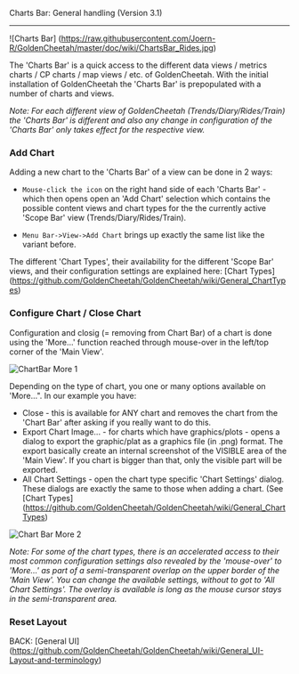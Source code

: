 Charts Bar: General handling (Version 3.1)
***

![Charts Bar] (https://raw.githubusercontent.com/Joern-R/GoldenCheetah/master/doc/wiki/ChartsBar_Rides.jpg)

The 'Charts Bar' is a quick access to the different data views / metrics charts / CP charts / map views / etc. of GoldenCheetah. With the initial installation of GoldenCheetah the 'Charts Bar' is prepopulated with a number of charts and views.

_Note: For each different view of GoldenCheetah (Trends/Diary/Rides/Train) the 'Charts Bar' is different and also any change in configuration of the 'Charts Bar' only takes effect for the respective view._

### Add Chart

Adding a new chart to the 'Charts Bar' of a view can be done in 2 ways:

* `Mouse-click the icon` on the right hand side of each 'Charts Bar' - which then opens open an 'Add Chart' selection which contains the possible content views and chart types for the the currently active 'Scope Bar' view (Trends/Diary/Rides/Train).

* `Menu Bar->View->Add Chart` brings up exactly the same list like the variant before.

The different 'Chart Types', their availability for the different 'Scope Bar' views, and their configuration settings are explained here: 
[Chart Types] (https://github.com/GoldenCheetah/GoldenCheetah/wiki/General_ChartTypes)

### Configure Chart / Close Chart

Configuration and closig (= removing from Chart Bar) of a chart is done using the 'More...' function reached through mouse-over in the left/top corner of the 'Main View'.

![ChartBar More 1](https://raw.githubusercontent.com/Joern-R/GoldenCheetah/master/doc/wiki/ChartsBar_Rides_More.GIF)

Depending on the type of chart, you one or many options available on 'More...". In our example you have:

* Close - this is available for ANY chart and removes the chart from the 'Chart Bar' after asking if you really want to do this.
* Export Chart Image... - for charts which have graphics/plots - opens a dialog to export the graphic/plat as a graphics file (in .png) format. The export basically create an internal screenshot of the VISIBLE area of the 'Main View'. If you chart is bigger than that, only the visible part will be exported.
* All Chart Settings - open the chart type specific 'Chart Settings' dialog. These dialogs are exactly the same to those when adding a chart. (See [Chart Types] (https://github.com/GoldenCheetah/GoldenCheetah/wiki/General_ChartTypes)

![Chart Bar More 2](https://raw.githubusercontent.com/Joern-R/GoldenCheetah/master/doc/wiki/ChartsBar_Rides_More.jpg)

_Note: For some of the chart types, there is an accelerated access to their most common configuration settings also revealed by the 'mouse-over' to 'More...' as part of a semi-transparent overlap on the upper border of the 'Main View'. You can change the available settings, without to got to 'All Chart Settings'. The overlay is available is long as the mouse cursor stays in the semi-transparent area._

### Reset Layout



BACK: [General UI] (https://github.com/GoldenCheetah/GoldenCheetah/wiki/General_UI-Layout-and-terminology)

